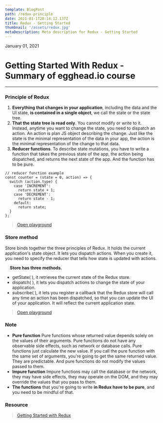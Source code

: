 ```yaml
---
template: BlogPost
path: /redux-principle
date: 2021-01-1T20:14:12.137Z
title: Redux - Getting Started
thumbnail: '/assets/redux.jpg'
metaDescription: Meta description for Redux - Getting Started
---
```


January 01, 2021

# Getting Started With Redux - Summary of egghead.io course

---

### Principle of Redux

1. **Everything that changes in your application**, including the data and the UI state, **is contained in a single object**, we call the state or the state tree.
2. **That the state tree is read only**. You cannot modify or write to it. Instead, anytime you want to change the state, you need to dispatch an action. An action is plan JS object describing the change. Just like the state is the minimal representation of the data in your app, the action is the minimal representation of the change to that data.
3. **Reducer functions**. To describe state mutations, you have to write a function that takes the previous state of the app, the action being dispatched, and returns the next state of the app. And the function has to be pure.

```javascript{numberLines: true}
// reducer function example
const counter = (state = 0, action) => {
  switch (action.type) {
    case 'INCREMENT':
      return state + 1;
    case 'DECREMENT':
      return state - 1;
    default:
      return state;
  }
};
```

> [Open playground](https://embed.plnkr.co/github/eggheadio-projects/getting-started-with-redux/master/05-react-redux-writing-a-counter-reducer-with-tests?show=script,preview)

### Store method

Store binds together the three principles of Redux. It holds the current application's state object. It lets you dispatch actions. When you create it, you need to specify the reducer that tells how state is updated with actions.

&nbsp;&nbsp;&nbsp;&nbsp;**Store has three methods.**

- getState( ), it retrieves the current state of the Redux store.
- dispatch( ), it lets you dispatch actions to change the state of your application.
- subscribe( ), it lets you register a callback that the Redux store will call any time an action has been dispatched, so that you can update the UI of your application. It will reflect the current application state.

> [Open playground](https://embed.plnkr.co/github/eggheadio-projects/getting-started-with-redux/master/06-react-redux-store-methods-getstate-dispatch-and-subscribe?show=script,preview)

### Note

- **Pure function**
  Pure functions whose returned value depends solely on the values of their arguments. Pure functions do not have any observable side effects, such as network or database calls. Pure functions just calculate the new value. If you call the pure function with the same set of arguments, you're going to get the same returned value. They are predictable. And pure functions do not modify the values passed to them.
- **Impure function**
  Impure functions may call the database or the network, they may have side effects, they may operate on the DOM, and they may override the values that you pass to them.
- **The functions** that you're going to write **in Redux have to be pure**, and you need to be mindful of that.

### Resource

> [Getting Started with Redux](https://egghead.io/series/getting-started-with-redux)
